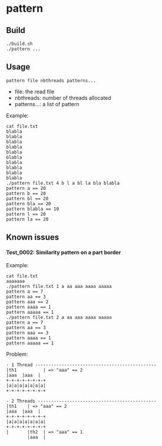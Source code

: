 # pattern
## Build
```
./build.sh
./pattern ...
```
## Usage
`pattern file nbthreads patterns...`
- file: the read file
- nbthreads: number of threads allocated
- patterns...: a list of pattern

Example:
```
cat file.txt
blabla
blabla
blabla
blabla
blabla
blabla
blabla
blabla
blabla
blabla
./pattern file.txt 4 b l a bl la bla blabla
pattern a == 20
pattern b == 20
pattern bl == 20
pattern bla == 20
pattern blabla == 10
pattern l == 20
pattern la == 20
```

## Known issues
#### Test_0002: Similarity pattern on a part border
Example:
```
cat file.txt
aaaaaaa
./pattern file.txt 1 a aa aaa aaaa aaaaa
pattern a == 7
pattern aa == 3
pattern aaa == 2
pattern aaaa == 1
pattern aaaaa == 1
./pattern file.txt 2 a aa aaa aaaa aaaaa
pattern a == 7
pattern aa == 3
pattern aaa == 3
pattern aaaa == 1
pattern aaaaa == 1
```

Problem:
```
- 1 Thread ----------------------------------------------
|th1          | => "aaa" == 2
|aaa  |aaa  |
+-+-+-+-+-+-+-+
|a|a|a|a|a|a|a|
+-+-+-+-+-+-+-+

- 2 Threads ---------------------------------------------
|th1    | => "aaa" == 2
|aaa  |aaa  |
+-+-+-+-+-+-+-+
|a|a|a|a|a|a|a|
+-+-+-+-+-+-+-+
|       |th2  | => "aaa" == 1
        |aaa  |
```
